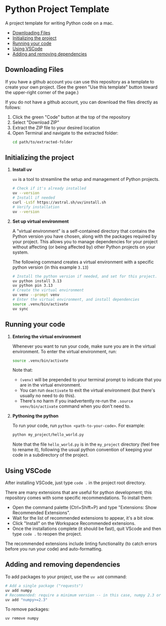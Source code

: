# Python Project Template <!-- omit from toc -->

A project template for writing Python code on a mac.

- [Downloading Files](#downloading-files)
- [Initializing the project](#initializing-the-project)
- [Running your code](#running-your-code)
- [Using VSCode](#using-vscode)
- [Adding and removing dependencies](#adding-and-removing-dependencies)


## Downloading Files

If you have a github account you can use this repository as a template to
create your own project.  (See the green "Use this template" button toward
the upper-right corner of the page.)

If you do not have a github account, you can download the files directly as follows:

1. Click the green "Code" button at the top of the repository
2. Select "Download ZIP"
3. Extract the ZIP file to your desired location
4. Open Terminal and navigate to the extracted folder:
   ```bash
   cd path/to/extracted-folder
   ```

## Initializing the project

1. **Install uv**

   `uv` is a tool to streamline the setup and management of Python projects.

   ```sh
   # Check if it's already installed
   uv --version
   # Install if needed
   curl -LsSf https://astral.sh/uv/install.sh
   # Verify installation
   uv --version
   ```

2. **Set up virtual environment**

   A "virtual environment" is a self-contained directory that contains the Python
   version you have chosen, along with the packages required by your project.
   This allows you to manage dependencies for your project without affecting (or
   being affected by) other Python projects on your system.

   The following command creates a virtual environment with a specific python version
   (in this example `3.13`)
   ```sh
   # Install the python version if needed, and set for this project.
   uv python install 3.13
   uv python pin 3.13
   # Create the virtual environment
   uv venv --prompt venv
   # Enter the virtual environment, and install dependencies
   source .venv/bin/activate
   uv sync
   ```

## Running your code

1. **Entering the virtual environment**

   Whenever you want to run your code, make sure you are in the virtual environment.  To enter the virtual environment, run:

   ```bash
   source .venv/bin/activate
   ```
   Note that:
   * `(venv)` will be prepended to your terminal prompt to indicate
   that you are in the virtual environment.
   * You can run `deactivate` to exit the virtual environment (but there's usually no need to do this).
   * There's no harm if you inadvertently re-run the `.source venv/bin/activate` command when you don't need to.


2. **Pythoning the python**

   To run your code, run `python <path-to-your-code>`.  For example:

   ```bash
   python my_project/hello_world.py
   ```

   Note that the file `hello_world.py` is in the `my_project` directory (feel free to rename it), following the usual python convention of keeping your code in a subdirectory of the project.

## Using VSCode

After installing VSCode, just type `code .` in the project root directory.

There are many extensions that are useful for python development; this repository comes with some specific recommendations.  To install them:
* Open the command palette (Ctrl+Shift+P) and type "Extensions: Show Recommended Extensions".
* Wait for the list of recommended extensions to appear, it's a bit slow.
* Click "Install" on the Workspace Recommended extensions.
* Once the installations complete (it should be fast), quit VScode and then type `code .` to reopen the project.

The recommended extensions include linting functionality (to catch errors before you run your code) and auto-formatting.

## Adding and removing dependencies

To add packages to your project, use the `uv add` command:
```bash
# Add a single package ("requests")
uv add numpy
# Recommended: require a minimum version -- in this case, numpy 2.3 or higher
uv add "numpy>=2.3"
```

To remove packages:
```bash
uv remove numpy
```
